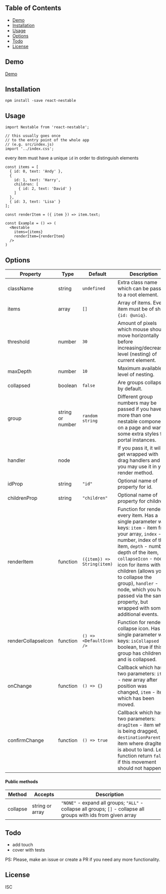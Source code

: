 ## Table of Contents

- [Demo](#demo)
- [Installation](#installation)
- [Usage](#usage)
- [Options](#options)
- [Todo](#todo)
- [License](#license)

## Demo

[Demo](https://primetwig.github.io/react-nestable/dist/example/)


## Installation

```
npm install -save react-nestable
```

## Usage

```
import Nestable from 'react-nestable';

// this usually goes once
// to the entry point of the whole app
// (e.g. src/index.js)
import '../index.css';
```
every item must have a unique `id` in order to distinguish elements
```
const items = [
  { id: 0, text: 'Andy' },
  {
    id: 1, text: 'Harry',
    children: [
      { id: 2, text: 'David' }
    ]
  },
  { id: 3, text: 'Lisa' }
];

const renderItem = ({ item }) => item.text;

const Example = () => (
  <Nestable
    items={items}
    renderItem={renderItem}
  />
)
```

## Options

| Property | Type | Default | Description |
|----------|------|---------|-------------|
| className | string | `undefined` | Extra class name which can be passed to a root element. |
| items | array | `[]` | Array of items. Every item must be of shape `{id: @uniq}`. |
| threshold | number | `30` | Amount of pixels which mouse should move horizontally before increasing/decreasing level (nesting) of current element. |
| maxDepth | number | `10` | Maximum available level of nesting. |
| collapsed | boolean | `false` | Are groups collapsed by default. |
| group | string or number | `random string` | Different group numbers may be passed if you have more than one nestable component on a page and want some extra styles for portal instances. |
| handler | node | | If you pass it, it will get wrapped with drag handlers and you may use it in your render method. |
| idProp | string | `"id"` | Optional name of property for id. |
| childrenProp | string | `"children"` | Optional name of property for children. |
| renderItem | function | `({item}) => String(item)` | Function for rendering every item. Has a single parameter with keys: `item` - item from your array, `index` - number, index of the item, `depth` - number, depth of the item, `collapseIcon` - node, icon for items with children (allows you to collapse the group), `handler` - node, which you have passed via the same property, but wrapped with some additional events. |
| renderCollapseIcon | function | `() => <DefaultIcon />` | Function for rendering collapse icon. Has a single parameter with keys: `isCollapsed` - boolean, true if this group has children and is collapsed. |
| onChange | function | `() => {}` | Callback which has two parameters: `items` - new array after position was changed, `item` - item which has been moved. |
| confirmChange | function | `() => true` | Callback which has two parameters: `dragItem` - item which is being dragged, `destinationParent` - item where dragItem is about to land. Let function return `false` if this movement should not happen. |

#### Public methods

| Method | Accepts | Description |
|--------|---------|-------------|
| collapse | string or array | `"NONE"` - expand all groups; `"ALL"` - collapse all groups; `[]` - collapse all groups with ids from given array |

## Todo

- add touch
- cover with tests

PS: Please, make an issue or create a PR if you need any more functionality.

## License

ISC
